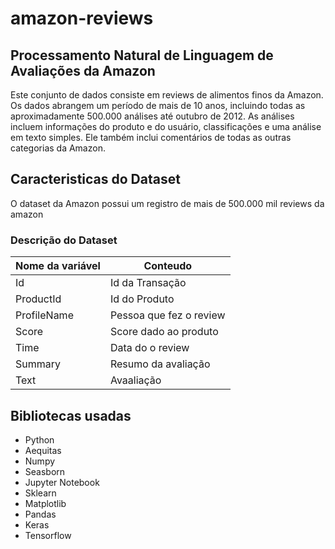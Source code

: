 # amazon-reviews

## Processamento Natural de Linguagem de Avaliações da Amazon
Este conjunto de dados consiste em reviews de alimentos finos da Amazon. Os dados abrangem um período de mais de 10 anos, incluindo todas as aproximadamente 500.000 análises até outubro de 2012. As análises incluem informações do produto e do usuário, classificações e uma análise em texto simples. Ele também inclui comentários de todas as outras categorias da Amazon.

## Caracteristicas do Dataset

O dataset da Amazon possui um registro de mais de 500.000 mil reviews da amazon
### Descrição do Dataset
| Nome da variável | Conteudo |
| ------ | ------ |
| Id | Id da Transação |
| ProductId | Id do Produto| 
| ProfileName |  Pessoa que fez o review | 
| Score | Score dado ao produto| 
|Time| Data do o review |
|Summary| Resumo da avaliação|
|Text| Avaaliação|

## Bibliotecas usadas


- Python 
- Aequitas 
- Numpy
- Seasborn
- Jupyter Notebook
- Sklearn
- Matplotlib
- Pandas
- Keras
- Tensorflow
